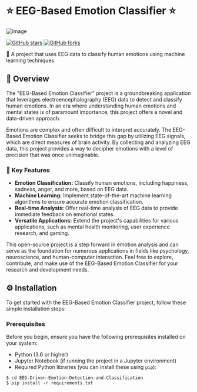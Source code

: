 # ⭐ EEG-Based Emotion Classifier ⭐

![image](https://github.com/MohammedAfthab18/EEG-Driven-Emotion-Detection-and-Classification/assets/85329977/7bfff9cf-5b67-4df9-8ed0-c544a08fd587)

[![GitHub stars](https://img.shields.io/github/stars/MohammedAfthab18/EEG-Driven-Emotion-Detection-and-Classification.svg?style=social)](https://github.com/MohammedAfthab18/EEG-Driven-Emotion-Detection-and-Classification/stargazers)
[![GitHub forks](https://img.shields.io/github/forks/MohammedAfthab18/EEG-Driven-Emotion-Detection-and-Classification.svg?style=social)](https://github.com/MohammedAfthab18/EEG-Driven-Emotion-Detection-and-Classification/network)

🧠 A project that uses EEG data to classify human emotions using machine learning techniques.

## 🚀 Overview

The "EEG-Based Emotion Classifier" project is a groundbreaking application that leverages electroencephalography (EEG) data to detect and classify human emotions. In an era where understanding human emotions and mental states is of paramount importance, this project offers a novel and data-driven approach.

Emotions are complex and often difficult to interpret accurately. The EEG-Based Emotion Classifier seeks to bridge this gap by utilizing EEG signals, which are direct measures of brain activity. By collecting and analyzing EEG data, this project provides a way to decipher emotions with a level of precision that was once unimaginable.

### 🌟 Key Features

- **Emotion Classification:** Classify human emotions, including happiness, sadness, anger, and more, based on EEG data.
- **Machine Learning:** Implement state-of-the-art machine learning algorithms to ensure accurate emotion classification.
- **Real-time Analysis:** Offer real-time analysis of EEG data to provide immediate feedback on emotional states.
- **Versatile Applications:** Extend the project's capabilities for various applications, such as mental health monitoring, user experience research, and gaming.

This open-source project is a step forward in emotion analysis and can serve as the foundation for numerous applications in fields like psychology, neuroscience, and human-computer interaction. Feel free to explore, contribute, and make use of the EEG-Based Emotion Classifier for your research and development needs.

## ⚙️ Installation

To get started with the EEG-Based Emotion Classifier project, follow these simple installation steps:

### Prerequisites

Before you begin, ensure you have the following prerequisites installed on your system:

- Python (3.6 or higher)
- Jupyter Notebook (if running the project in a Jupyter environment)
- Required Python libraries (you can install these using `pip`):

```shell
$ cd EEG-Driven-Emotion-Detection-and-Classification
$ pip install -r requirements.txt
